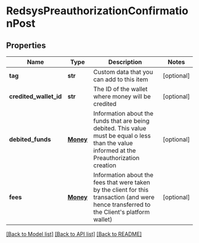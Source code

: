 # RedsysPreauthorizationConfirmationPost

## Properties
Name | Type | Description | Notes
------------ | ------------- | ------------- | -------------
**tag** | **str** | Custom data that you can add to this item | [optional] 
**credited_wallet_id** | **str** | The ID of the wallet where money will be credited | [optional] 
**debited_funds** | [**Money**](Money.md) | Information about the funds that are being debited. This value must be equal o less than the value informed at the Preauthorization creation | [optional] 
**fees** | [**Money**](Money.md) | Information about the fees that were taken by the client for this transaction (and were hence transferred to the Client&#39;s platform wallet) | [optional] 

[[Back to Model list]](../README.md#documentation-for-models) [[Back to API list]](../README.md#documentation-for-api-endpoints) [[Back to README]](../README.md)


